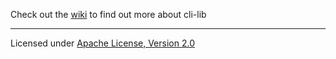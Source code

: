 Check out the [wiki](https://github.com/HubSpot/hubspot-cli/wiki/cli-lib) to find out more about cli-lib

---

Licensed under [Apache License, Version 2.0](http://www.apache.org/licenses/LICENSE-2.0)
